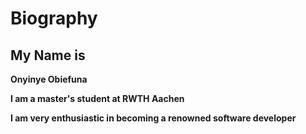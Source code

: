 # Biography


## My Name is

**Onyinye Obiefuna**


**I am a master's student at RWTH Aachen**

**I am very enthusiastic in becoming a renowned software developer**
